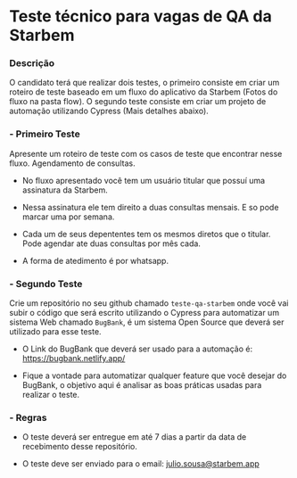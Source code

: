 # Teste técnico para vagas de QA da Starbem

### Descrição

O candidato terá que realizar dois testes, o primeiro consiste em criar um roteiro de teste baseado em um fluxo do aplicativo da Starbem (Fotos do fluxo na pasta flow). O segundo teste consiste em criar um projeto de automação utilizando Cypress (Mais detalhes abaixo).

### - Primeiro Teste

Apresente um roteiro de teste com os casos de teste que encontrar nesse fluxo. Agendamento de consultas.

- No fluxo apresentado você tem um usuário titular que possuí uma assinatura da Starbem. 

- Nessa assinatura ele tem direito a duas consultas mensais. E so pode marcar uma por semana. 

- Cada um de seus depententes tem os mesmos diretos que o titular. Pode agendar ate duas consultas por mês cada. 

- A forma de atedimento é por whatsapp.

### - Segundo Teste

Crie um repositório no seu github chamado ``teste-qa-starbem`` onde você vai subir o código que será escrito utilizando o Cypress para automatizar um sistema Web chamado ``BugBank``, é um sistema Open Source que deverá ser utilizado para esse teste.

- O Link do BugBank que deverá ser usado para a automação é: https://bugbank.netlify.app/

- Fique a vontade para automatizar qualquer feature que você desejar do BugBank, o objetivo aqui é analisar as boas práticas usadas para realizar o teste.

### - Regras

- O teste deverá ser entregue em até 7 dias a partir da data de recebimento desse repositório.

- O teste deve ser enviado para o email: julio.sousa@starbem.app
